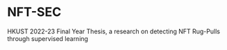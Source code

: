 # NFT-SEC
HKUST 2022-23 Final Year Thesis, a research on detecting NFT Rug-Pulls through supervised learning
